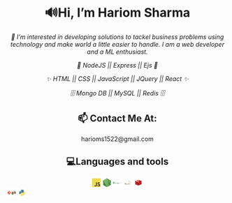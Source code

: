 
<h1 align="center">🔊Hi, I’m <span align="center"> Hariom Sharma </span></h1>
    <i>
<p align="center">
    👀 I’m interested in developing solutions to tackel business problems using technology and make world a little easier to handle. I am a web developer and a ML enthusiast.
</p>
<p align="center">
    🛑 NodeJS || Express || Ejs 🛑
</p>
<p align="center">
    ✨ HTML || CSS || JavaScript || JQuery || React ✨
</p>
   
<p align="center">
    🗄 Mongo DB || MySQL || Redis 🗄
</p>

</i>
  
  
<h2 align="center">
  📫 Contact Me At:
</h2>
<p align="center">harioms1522@gmail.com</p>

<h2 align="center">
  <strong align="center">💻Languages and tools</strong>
</h2>

<div align="center">
<code><img height="20" src="https://raw.githubusercontent.com/github/explore/80688e429a7d4ef2fca1e82350fe8e3517d3494d/topics/javascript/javascript.png"></code>
<code><img height="20" src="https://raw.githubusercontent.com/github/explore/80688e429a7d4ef2fca1e82350fe8e3517d3494d/topics/nodejs/nodejs.png"></code>
<code><img height="20" src="https://raw.githubusercontent.com/github/explore/80688e429a7d4ef2fca1e82350fe8e3517d3494d/topics/mongodb/mongodb.png"></code>
<code><img height="20" src="https://raw.githubusercontent.com/github/explore/80688e429a7d4ef2fca1e82350fe8e3517d3494d/topics/mysql/mysql.png"></code>
<code><img height="20" src="https://raw.githubusercontent.com/github/explore/80688e429a7d4ef2fca1e82350fe8e3517d3494d/topics/redis/redis.png"></code></div>
<code><img height="20" src="https://raw.githubusercontent.com/github/explore/80688e429a7d4ef2fca1e82350fe8e3517d3494d/topics/git/git.png"></code></div>
<code><img height="20" src="https://raw.githubusercontent.com/github/explore/80688e429a7d4ef2fca1e82350fe8e3517d3494d/topics/python/python.png"></code>

<!---
harioms1522/harioms1522 is a ✨ special ✨ repository because its `README.md` (this file) appears on your GitHub profile.
You can click the Preview link to take a look at your changes.
--->

